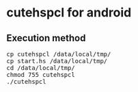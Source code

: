 # cutehspcl for android

## Execution method

<pre>
cp cutehspcl /data/local/tmp/
cp start.hs /data/local/tmp/
cd /data/local/tmp/
chmod 755 cutehspcl
./cutehspcl
</pre>
